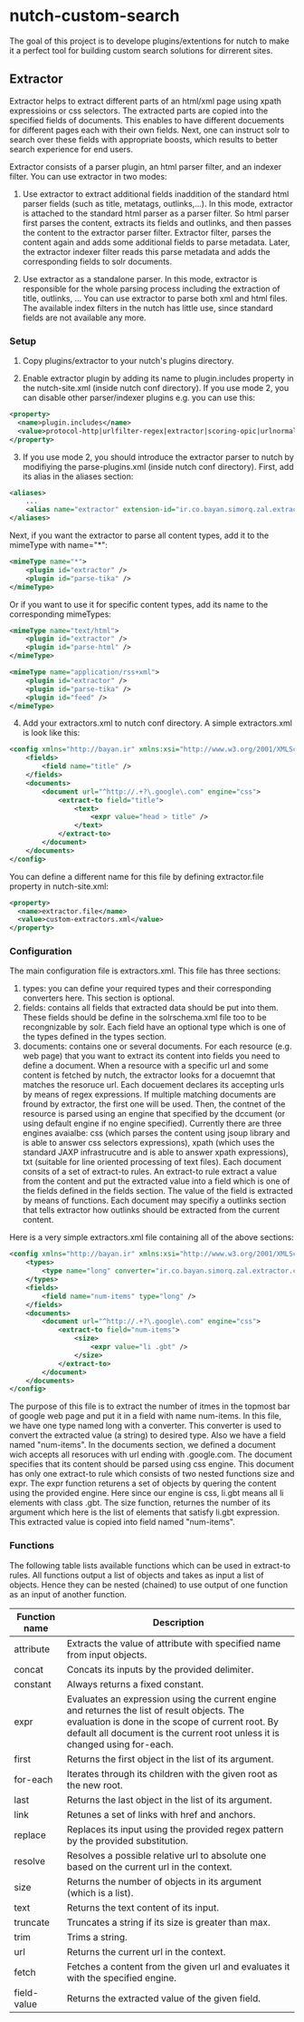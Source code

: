 nutch-custom-search
===================

The goal of this project is to develope plugins/extentions for nutch to make it a perfect tool for building custom search solutions for dirrerent sites.

Extractor
---------

Extractor helps to extract different parts of an html/xml page using xpath expressioins or css selectors. 
The extracted parts are copied into the specified fields of documents.
This enables to have different docuements for different pages each with their own fields.
Next, one can instruct solr to search over these fields with appropriate boosts, which results to better search experience for end users.

Extractor consists of a parser plugin, an html parser filter, and an indexer filter. You can use extractor in two modes:

1. Use extractor to extract additional fields inaddition of the standard html parser fields (such as title, metatags, outlinks,...). In this mode, extractor is attached to the standard html parser as a parser filter. So html parser first parses the content, extracts its fields and outlinks, and then passes the content to the extractor parser filter. Extractor filter, parses the content again and adds some additional fields to parse metadata. Later, the extractor indexer filter reads this parse metadata and adds the corresponding fields to solr documents. 

2. Use extractor as a standalone parser. In this mode, extractor is responsible for the whole parsing process including the extraction of title, outlinks, ... You can use extractor to parse both xml and html files. The available index filters in the nutch has little use, since standard fields are not available any more. 

### Setup

1) Copy plugins/extractor to your nutch's plugins directory.

2) Enable extractor plugin by adding its name to plugin.includes property in the nutch-site.xml (inside nutch conf directory). If you use mode 2, you can disable other parser/indexer plugins e.g. you can use this:

```xml
<property>
  <name>plugin.includes</name>
  <value>protocol-http|urlfilter-regex|extractor|scoring-opic|urlnormalizer-(pass|regex|basic)</value>
</property>
```

3) If you use mode 2, you should introduce the extractor parser to nutch by modifiying the parse-plugins.xml (inside nutch conf directory). First, add its alias in the aliases section:

```xml
<aliases>
	...
	<alias name="extractor" extension-id="ir.co.bayan.simorq.zal.extractor.nutch.ExtractorParser" />
</aliases>
```

Next, if you want the extractor to parse all content types, add it to the mimeType with name="*":

```xml
<mimeType name="*">
	<plugin id="extractor" />
	<plugin id="parse-tika" />
</mimeType>
```

Or if you want to use it for specific content types, add its name to the corresponding mimeTypes:

```xml
<mimeType name="text/html">
	<plugin id="extractor" />
	<plugin id="parse-html" />
</mimeType>

<mimeType name="application/rss+xml">
	<plugin id="extractor" />
	<plugin id="parse-tika" />
	<plugin id="feed" />
</mimeType>
```

4) Add your extractors.xml to nutch conf directory. A simple extractors.xml is look like this:

```xml
<config xmlns="http://bayan.ir" xmlns:xsi="http://www.w3.org/2001/XMLSchema-instance" xsi:schemaLocation="http://bayan.ir http://raw.github.com/BayanGroup/nutch-custom-search/master/zal.extractor/src/main/resources/extractors.xsd">
	<fields>
		<field name="title" />
	</fields>
	<documents>
		<document url="^http://.+?\.google\.com" engine="css">
			<extract-to field="title">
				<text>
					<expr value="head > title" />
				</text>
			</extract-to>
		</document>
	</documents>
</config>
```

You can define a different name for this file by defining extractor.file property in nutch-site.xml:

```xml
<property>
  <name>extractor.file</name>
  <value>custom-extractors.xml</value>
</property>
```

### Configuration

The main configuration file is extractors.xml. This file has three sections:

1. types: you can define your required types and their corresponding converters here. This section is optional.
2. fields: contains all fields that extracted data should be put into them. These fields should be define in the solrschema.xml file too to be recongnizable by solr. Each field have an optional type which is one of the types defined in the types section.
3. documents: contains one or several documents. For each resource (e.g. web page) that you want to extract its content into fields you need to define a document. When a resource with a specific url and some content is fetched by nutch, 
the extractor looks for a docuemnt that matches the resoruce url. Each docuement declares its accepting urls by means of regex expressions. If multiple matching documents are fround by extractor, the first one will be used. 
Then, the contnet of the resource is parsed using an engine that specified by the dccument (or using default engine if no engine specified). Currently there are three engines avaialbe: 
css (which parses the content using jsoup library and is able to answer css selectors expressions), 
xpath (which uses the standard JAXP infrastrucutre and is able to answer xpath expressions),
txt (suitable for line oriented processing of text files). 
Each document consits of a set of extract-to rules. An extract-to rule extract a value from the content and put the extracted value into a field which is one of the fields defined in the fields section. The value of the field is extracted by means of functions. 
Each document may specifiy a outlinks section that tells extractor how outlinks should be extracted from the current content. 

Here is a very simple extractors.xml file containing all of the above sections:

```xml
<config xmlns="http://bayan.ir" xmlns:xsi="http://www.w3.org/2001/XMLSchema-instance" xsi:schemaLocation="http://bayan.ir http://raw.github.com/BayanGroup/nutch-custom-search/master/zal.extractor/src/main/resources/extractors.xsd">
	<types>
		<type name="long" converter="ir.co.bayan.simorq.zal.extractor.convert.LongConverter" />
	</types>
	<fields>
		<field name="num-items" type="long" />
	</fields>
	<documents>
		<document url="^http://.+?\.google\.com" engine="css">
			<extract-to field="num-items">
				<size>
					<expr value="li .gbt" />
				</size>
			</extract-to>
		</document>
	</documents>
</config>
```

The purpose of this file is to extract the number of itmes in the topmost bar of google web page and put it in a field with name num-items.
In this file, we have one type named long with a converter. This converter is used to convert the extracted value (a string) to desired type.
Also we have a field named "num-items".
In the documents section, we defined a document wich accepts all resoruces with url ending with .google.com. The document specifies that its content should be parsed using css engine.
This document has only one extract-to rule which consists of two nested functions size and expr. 
The expr function returens a set of objects by quering the content using the provided engine. Here since our engine is css, li.gbt means all li elements with class .gbt.
The size function, returnes the number of its argument which here is the list of elements that satisfy li.gbt expression.
This extracted value is copied into field named "num-items".

### Functions

The following table lists available functions which can be used in extract-to rules. 
All functions output a list of objects and takes as input a list of objects. Hence they can be nested (chained) to use output of one function as an input of another function.

Function name | Description
------------- | -----------
attribute | Extracts the value of attribute with specified name from input objects.
concat | Concats its inputs by the provided delimiter.
constant | Always returns a fixed constant.
expr | Evaluates an expression using the current engine and returnes the list of result objects. The evaluation is done in the scope of current root. By default all document is the current root unless it is changed using for-each.
first | Returns the first object in the list of its argument.
for-each |  Iterates through its children with the given root as the new root.
last | Returns the last object in the list of its argument.
link  | Retunes a set of links with href and anchors.
replace | Replaces its input using the provided regex pattern by the provided substitution.
resolve | Resolves a possible relative url to absolute one based on the current url in the context.
size | Returns the number of objects in its argument (which is a list).
text  | Returns the text content of its input.
truncate | Truncates a string if its size is greater than max.
trim | Trims a string.
url | Returns the current url in the context.
fetch | Fetches a content from the given url and evaluates it with the specified engine.
field-value | Returns the extracted value of the given field.



